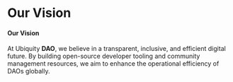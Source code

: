 # Our Vision

#### Our Vision

At Ubiquity **DAO**, we believe in a transparent, inclusive, and efficient digital future. By building open-source developer tooling and community management resources, we aim to enhance the operational efficiency of DAOs globally.

